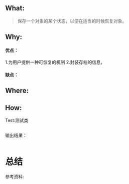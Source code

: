 ## What:
>保存一个对象的某个状态，以便在适当的时候恢复对象。

## Why:
#### 优点：
1.为用户提供一种可恢复的机制
2.封装存档的信息，

#### 缺点：


## Where:


## How:





Test:测试类
```java

```
输出结果：
```java

```



# 总结

参考资料:
